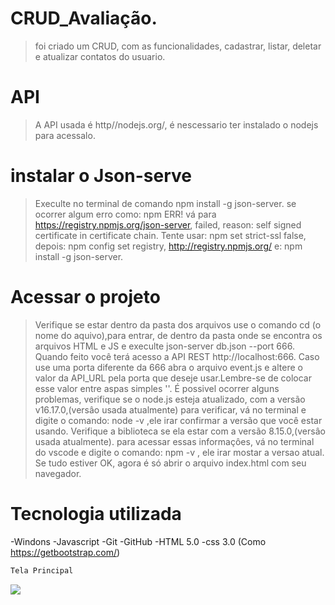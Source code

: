 # CRUD_Avaliação.
>foi criado um CRUD, com as funcionalidades, cadastrar, listar, deletar e atualizar contatos do usuario.

# API
>A API usada é http//nodejs.org/, é nescessario ter instalado o nodejs para acessalo.

# instalar o Json-serve
>Execulte no terminal de comando npm install -g json-server. se ocorrer algum erro como: npm ERR! vá para https://registry.npmjs.org/json-server, failed, reason: self signed certificate in certificate chain. Tente usar: npm set strict-ssl false, depois: npm config set registry, http://registry.npmjs.org/ e: npm install -g json-server. 

# Acessar o projeto
>Verifique se estar dentro da pasta dos arquivos use o comando cd (o nome do aquivo),para entrar, de dentro da pasta onde se encontra os arquivos HTML e JS e execulte json-server db.json --port 666. Quando feito você terá acesso a API REST http://localhost:666. Caso use uma porta diferente da 666 abra o arquivo event.js e altere o valor da API_URL pela porta que deseje usar.Lembre-se de colocar esse valor entre aspas simples ''. É possivel ocorrer alguns problemas, verifique se o node.js esteja atualizado, com a versão v16.17.0,(versâo usada atualmente) para verificar, vá no terminal e digite o comando: node -v ,ele irar confirmar a versão que você estar usando. Verifique a biblioteca se ela estar com a versão 8.15.0,(versâo usada atualmente). para acessar essas informaçôes, vá no terminal do vscode e digite o comando: npm -v ,  ele irar mostar a versao atual. Se tudo estiver OK, agora é só abrir o arquivo index.html com seu navegador.

# Tecnologia utilizada
-Windons
-Javascript
-Git
-GitHub
-HTML 5.0
-css 3.0 (Como https://getbootstrap.com/)

```sh
Tela Principal
```
<img src="(imagens/Tela%20principal.png)">